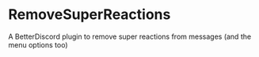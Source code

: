 # RemoveSuperReactions
A BetterDiscord plugin to remove super reactions from messages (and the menu options too)
